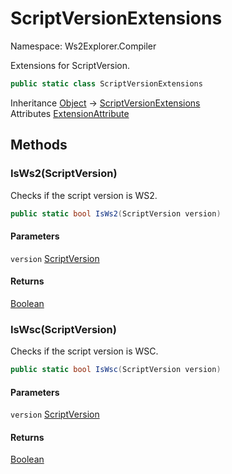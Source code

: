 # ScriptVersionExtensions

Namespace: Ws2Explorer.Compiler

Extensions for ScriptVersion.

```csharp
public static class ScriptVersionExtensions
```

Inheritance [Object](https://docs.microsoft.com/en-us/dotnet/api/system.object) → [ScriptVersionExtensions](./ws2explorer.compiler.scriptversionextensions.md)<br>
Attributes [ExtensionAttribute](https://docs.microsoft.com/en-us/dotnet/api/system.runtime.compilerservices.extensionattribute)

## Methods

### **IsWs2(ScriptVersion)**

Checks if the script version is WS2.

```csharp
public static bool IsWs2(ScriptVersion version)
```

#### Parameters

`version` [ScriptVersion](./ws2explorer.compiler.scriptversion.md)<br>

#### Returns

[Boolean](https://docs.microsoft.com/en-us/dotnet/api/system.boolean)<br>

### **IsWsc(ScriptVersion)**

Checks if the script version is WSC.

```csharp
public static bool IsWsc(ScriptVersion version)
```

#### Parameters

`version` [ScriptVersion](./ws2explorer.compiler.scriptversion.md)<br>

#### Returns

[Boolean](https://docs.microsoft.com/en-us/dotnet/api/system.boolean)<br>
